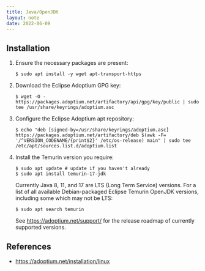 ```yaml
---
title: Java/OpenJDK
layout: note
date: 2022-06-09
---
```


## Installation

1. Ensure the necessary packages are present:
    ```shell
    $ sudo apt install -y wget apt-transport-https
    ```

2. Download the Eclipse Adoptium GPG key:
    ```shell
    $ wget -O - https://packages.adoptium.net/artifactory/api/gpg/key/public | sudo tee /usr/share/keyrings/adoptium.asc
    ```

3. Configure the Eclipse Adoptium apt repository:
    ```shell
    $ echo "deb [signed-by=/usr/share/keyrings/adoptium.asc] https://packages.adoptium.net/artifactory/deb $(awk -F= '/^VERSION_CODENAME/{print$2}' /etc/os-release) main" | sudo tee /etc/apt/sources.list.d/adoptium.list
    ```

4. Install the Temurin version you require:
    ```shell
    $ sudo apt update # update if you haven't already
    $ sudo apt install temurin-17-jdk
    ```

    Currently Java 8, 11, and 17 are LTS (Long Term Service) versions. For a list of all available Debian-packaged Eclipse Temurin OpenJDK versions, including some which may not be LTS:
    ```shell
    $ sudo apt search temurin
    ```

    See https://adoptium.net/support/ for the release roadmap of currently supported versions.

## References

- https://adoptium.net/installation/linux
